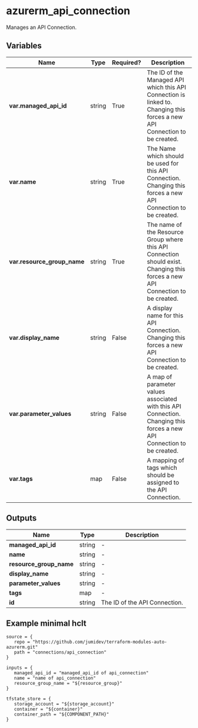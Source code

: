 # azurerm_api_connection

Manages an API Connection.

## Variables

| Name | Type | Required? |  Description |
| ---- | ---- | --------- |  ----------- |
| **var.managed_api_id** | string | True | The ID of the Managed API which this API Connection is linked to. Changing this forces a new API Connection to be created. | 
| **var.name** | string | True | The Name which should be used for this API Connection. Changing this forces a new API Connection to be created. | 
| **var.resource_group_name** | string | True | The name of the Resource Group where this API Connection should exist. Changing this forces a new API Connection to be created. | 
| **var.display_name** | string | False | A display name for this API Connection. Changing this forces a new API Connection to be created. | 
| **var.parameter_values** | string | False | A map of parameter values associated with this API Connection. Changing this forces a new API Connection to be created. | 
| **var.tags** | map | False | A mapping of tags which should be assigned to the API Connection. | 



## Outputs

| Name | Type | Description |
| ---- | ---- | --------- | 
| **managed_api_id** | string  | - | 
| **name** | string  | - | 
| **resource_group_name** | string  | - | 
| **display_name** | string  | - | 
| **parameter_values** | string  | - | 
| **tags** | map  | - | 
| **id** | string  | The ID of the API Connection. | 

## Example minimal hclt

```hcl
source = {
   repo = "https://github.com/jumidev/terraform-modules-auto-azurerm.git" 
   path = "connections/api_connection" 
}

inputs = {
   managed_api_id = "managed_api_id of api_connection" 
   name = "name of api_connection" 
   resource_group_name = "${resource_group}" 
}

tfstate_store = {
   storage_account = "${storage_account}" 
   container = "${container}" 
   container_path = "${COMPONENT_PATH}" 
}


```